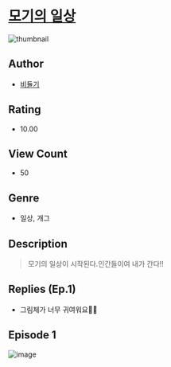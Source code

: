 # [모기의 일상](https://comic.naver.com/challenge/list?titleId=810842)
![thumbnail](https://image-comic.pstatic.net/user_contents_data/challenge_comic/2023/05/24/355788/upload_7293410500999799858_480x623.jpeg)

## Author
- [비듈기](https://comic.naver.com/artistTitle?id=355788)

## Rating
- 10.00

## View Count
- 50

## Genre
- 일상, 개그

## Description
> 모기의 일상이 시작된다.인간들이여 내가 간다!!

## Replies (Ep.1)
- 그림체가 너무 귀여워요🥰🥰

## Episode 1
![image](https://image-comic.pstatic.net/user_contents_data/challenge_comic/2023/05/26/355788/upload_7162188383138494309.jpeg)
